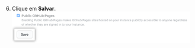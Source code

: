  6. Clique em **Salvar**. ![Botão Salvar](/assets/images/enterprise/business-accounts/pages-policies-save-button.png)
